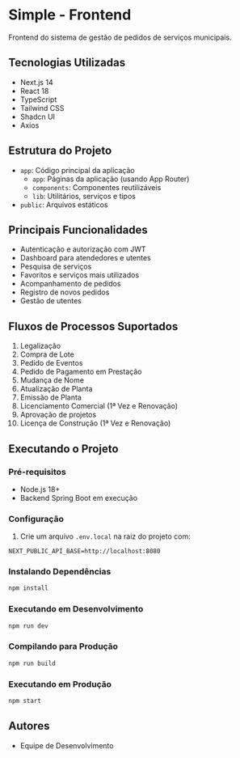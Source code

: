 # Simple - Frontend

Frontend do sistema de gestão de pedidos de serviços municipais.

## Tecnologias Utilizadas

- Next.js 14
- React 18
- TypeScript
- Tailwind CSS
- Shadcn UI
- Axios

## Estrutura do Projeto

- `app`: Código principal da aplicação
  - `app`: Páginas da aplicação (usando App Router)
  - `components`: Componentes reutilizáveis
  - `lib`: Utilitários, serviços e tipos
- `public`: Arquivos estáticos

## Principais Funcionalidades

- Autenticação e autorização com JWT
- Dashboard para atendedores e utentes
- Pesquisa de serviços
- Favoritos e serviços mais utilizados
- Acompanhamento de pedidos
- Registro de novos pedidos
- Gestão de utentes

## Fluxos de Processos Suportados

1. Legalização
2. Compra de Lote
3. Pedido de Eventos
4. Pedido de Pagamento em Prestação
5. Mudança de Nome
6. Atualização de Planta
7. Emissão de Planta
8. Licenciamento Comercial (1ª Vez e Renovação)
9. Aprovação de projetos
10. Licença de Construção (1ª Vez e Renovação)

## Executando o Projeto

### Pré-requisitos

- Node.js 18+
- Backend Spring Boot em execução

### Configuração

1. Crie um arquivo `.env.local` na raiz do projeto com:
```
NEXT_PUBLIC_API_BASE=http://localhost:8080
```

### Instalando Dependências

```bash
npm install
```

### Executando em Desenvolvimento

```bash
npm run dev
```

### Compilando para Produção

```bash
npm run build
```

### Executando em Produção

```bash
npm start
```

## Autores

- Equipe de Desenvolvimento

